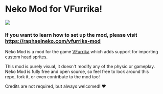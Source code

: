 # Neko Mod for VFurrika!

[![](https://img.shields.io/github/v/release/RaphaelNeko/NekoModForVFurrika?label=DOWNLOAD%20LATEST)](https://github.com/RaphaelNeko/NekoModForVFurrika/releases)

### If you want to learn how to set up the mod, please visit https://raphaelneko.com/vfurrika-mod

Neko Mod is a mod for the game [VFurrika](https://store.steampowered.com/app/2720270) which adds support for importing custom head sprites.

This mod is purely visual, it doesn't modify any of the physic or gameplay.
Neko Mod is fully free and open source, so feel free to look around this repo, fork it, or even contribute to the mod too!

Credits are not required, but always welcomed! ♥
